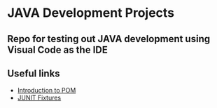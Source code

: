 # JAVA Development Projects

## Repo for testing out JAVA development using Visual Code as the IDE


## Useful links

* [Introduction to POM](https://maven.apache.org/guides/introduction/introduction-to-the-pom.html)
* [JUNIT Fixtures](https://junit.org/junit4/cookbook.html)